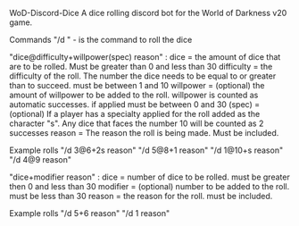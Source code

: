 WoD-Discord-Dice
A dice rolling discord bot for the World of Darkness v20 game.

Commands
"/d " - is the command to roll the dice

"dice@difficulty+willpower(spec) reason" :
    dice       = the amount of dice that are to be rolled. Must be greater than 
                 0 and less than 30
    difficulty = the difficulty of the roll. The number the dice needs to be 
	         equal to or greater than to succeed. must be between 1 and 10
    willpower  = (optional) the amount of willpower to be added to the roll. 
                 willpower is counted as automatic successes. if applied must 
                 be between 0 and 30
    (spec)     = (optional) If a player has a specialty applied for the roll 
                 added as the character "s". Any dice that faces the 
                 number 10 will be counted as 2 successes
    reason     = The reason the roll is being made. Must be included.

Example rolls
    "/d 3@6+2s reason"
    "/d 5@8+1 reason"
    "/d 1@10+s reason"
    "/d 4@9 reason"

"dice+modifier reason" :
    dice     = number of dice to be rolled. 
               must be greater then 0 and less than 30
    modifier = (optional) number to be added to the roll. 
               must be less than 30
    reason   = the reason for the roll. must be included.

Example rolls
    "/d 5+6 reason"
    "/d 1 reason"